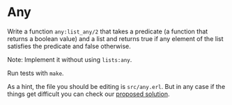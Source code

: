 # Any

Write a function `any:list_any/2` that takes a predicate (a function that returns a boolean value) and a list and returns true if any element of the list satisfies the predicate and false otherwise.

Note: Implement it without using `lists:any`.

Run tests with ``make``.

As a hint, the file you should be editing is `src/any.erl`. But in any
case if the things get difficult you can check our [proposed solution](solution/any.erl).
